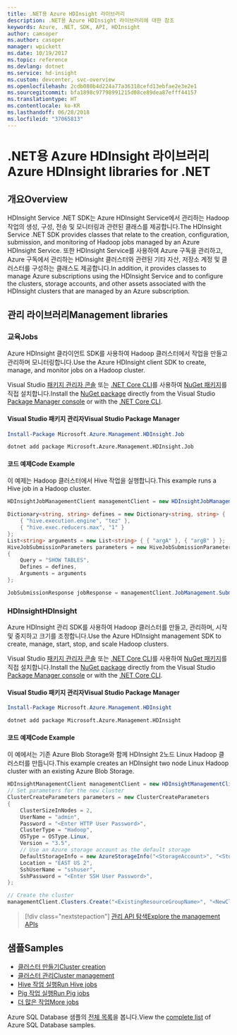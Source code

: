 ```yaml
---
title: .NET용 Azure HDInsight 라이브러리
description: .NET용 Azure HDInsight 라이브러리에 대한 참조
keywords: Azure, .NET, SDK, API, HDInsight
author: camsoper
ms.author: casoper
manager: wpickett
ms.date: 10/19/2017
ms.topic: reference
ms.devlang: dotnet
ms.service: hd-insight
ms.custom: devcenter, svc-overview
ms.openlocfilehash: 2cdb080b4d224a77a36318cefd13ebfae2e3e2e1
ms.sourcegitcommit: bfa1898c97798991215d08ce89dea87efff44157
ms.translationtype: HT
ms.contentlocale: ko-KR
ms.lasthandoff: 06/28/2018
ms.locfileid: "37065813"
---
```

# <a name="azure-hdinsight-libraries-for-net"></a><span data-ttu-id="72a42-104">.NET용 Azure HDInsight 라이브러리</span><span class="sxs-lookup"><span data-stu-id="72a42-104">Azure HDInsight libraries for .NET</span></span>

## <a name="overview"></a><span data-ttu-id="72a42-105">개요</span><span class="sxs-lookup"><span data-stu-id="72a42-105">Overview</span></span>

<span data-ttu-id="72a42-106">HDInsight Service .NET SDK는 Azure HDInsight Service에서 관리하는 Hadoop 작업의 생성, 구성, 전송 및 모니터링과 관련된 클래스를 제공합니다.</span><span class="sxs-lookup"><span data-stu-id="72a42-106">The HDInsight Service .NET SDK provides classes that relate to the creation, configuration, submission, and monitoring of Hadoop jobs managed by an Azure HDInsight Service.</span></span> <span data-ttu-id="72a42-107">또한 HDInsight Service를 사용하여 Azure 구독을 관리하고, Azure 구독에서 관리하는 HDInsight 클러스터와 관련된 기타 자산, 저장소 계정 및 클러스터를 구성하는 클래스도 제공합니다.</span><span class="sxs-lookup"><span data-stu-id="72a42-107">In addition, it provides classes to manage Azure subscriptions using the HDInsight Service and to configure the clusters, storage accounts, and other assets associated with the HDInsight clusters that are managed by an Azure subscription.</span></span>

## <a name="management-libraries"></a><span data-ttu-id="72a42-108">관리 라이브러리</span><span class="sxs-lookup"><span data-stu-id="72a42-108">Management libraries</span></span>

### <a name="jobs"></a><span data-ttu-id="72a42-109">교육</span><span class="sxs-lookup"><span data-stu-id="72a42-109">Jobs</span></span>

<span data-ttu-id="72a42-110">Azure HDInsight 클라이언트 SDK를 사용하여 Hadoop 클러스터에서 작업을 만들고 관리하며 모니터링합니다.</span><span class="sxs-lookup"><span data-stu-id="72a42-110">Use the Azure HDInsight client SDK to create, manage, and monitor jobs on a Hadoop cluster.</span></span> 

<span data-ttu-id="72a42-111">Visual Studio [패키지 관리자 콘솔][PackageManager] 또는 [.NET Core CLI][DotNetCLI]를 사용하여 [NuGet 패키지](https://www.nuget.org/packages/Microsoft.Azure.Management.HDInsight.Job)를 직접 설치합니다.</span><span class="sxs-lookup"><span data-stu-id="72a42-111">Install the [NuGet package](https://www.nuget.org/packages/Microsoft.Azure.Management.HDInsight.Job) directly from the Visual Studio [Package Manager console][PackageManager] or with the [.NET Core CLI][DotNetCLI].</span></span>

#### <a name="visual-studio-package-manager"></a><span data-ttu-id="72a42-112">Visual Studio 패키지 관리자</span><span class="sxs-lookup"><span data-stu-id="72a42-112">Visual Studio Package Manager</span></span>

```powershell
Install-Package Microsoft.Azure.Management.HDInsight.Job
```

```bash
dotnet add package Microsoft.Azure.Management.HDInsight.Job
```

#### <a name="code-example"></a><span data-ttu-id="72a42-113">코드 예제</span><span class="sxs-lookup"><span data-stu-id="72a42-113">Code Example</span></span>

<span data-ttu-id="72a42-114">이 예제는 Hadoop 클러스터에서 Hive 작업을 실행합니다.</span><span class="sxs-lookup"><span data-stu-id="72a42-114">This example runs a Hive job in a Hadoop cluster.</span></span>

```csharp
HDInsightJobManagementClient managementClient = new HDInsightJobManagementClient(clusterUri, credentials);

Dictionary<string, string> defines = new Dictionary<string, string> {
    { "hive.execution.engine", "tez" },
    { "hive.exec.reducers.max", "1" }
};
List<string> arguments = new List<string> { { "argA" }, { "argB" } };
HiveJobSubmissionParameters parameters = new HiveJobSubmissionParameters
{
    Query = "SHOW TABLES",
    Defines = defines,
    Arguments = arguments
};

JobSubmissionResponse jobResponse = managementClient.JobManagement.SubmitHiveJob(parameters);
```

### <a name="hdinsight"></a><span data-ttu-id="72a42-115">HDInsight</span><span class="sxs-lookup"><span data-stu-id="72a42-115">HDInsight</span></span>

<span data-ttu-id="72a42-116">Azure HDInsight 관리 SDK를 사용하여 Hadoop 클러스터를 만들고, 관리하며, 시작 및 중지하고 크기를 조정합니다.</span><span class="sxs-lookup"><span data-stu-id="72a42-116">Use the Azure HDInsight management SDK to create, manage, start, stop, and scale Hadoop clusters.</span></span>

<span data-ttu-id="72a42-117">Visual Studio [패키지 관리자 콘솔][PackageManager] 또는 [.NET Core CLI][DotNetCLI]를 사용하여 [NuGet 패키지](https://www.nuget.org/packages/Microsoft.Azure.Management.HDInsight)를 직접 설치합니다.</span><span class="sxs-lookup"><span data-stu-id="72a42-117">Install the [NuGet package](https://www.nuget.org/packages/Microsoft.Azure.Management.HDInsight) directly from the Visual Studio [Package Manager console][PackageManager] or with the [.NET Core CLI][DotNetCLI].</span></span>

#### <a name="visual-studio-package-manager"></a><span data-ttu-id="72a42-118">Visual Studio 패키지 관리자</span><span class="sxs-lookup"><span data-stu-id="72a42-118">Visual Studio Package Manager</span></span>

```powershell
Install-Package Microsoft.Azure.Management.HDInsight
```

```bash
dotnet add package Microsoft.Azure.Management.HDInsight
```

#### <a name="code-example"></a><span data-ttu-id="72a42-119">코드 예제</span><span class="sxs-lookup"><span data-stu-id="72a42-119">Code Example</span></span>

<span data-ttu-id="72a42-120">이 예에서는 기존 Azure Blob Storage와 함께 HDInsight 2노드 Linux Hadoop 클러스터를 만듭니다.</span><span class="sxs-lookup"><span data-stu-id="72a42-120">This example creates an HDInsight two node Linux Hadoop cluster with an existing Azure Blob Storage.</span></span>

```csharp
HDInsightManagementClient managementClient = new HDInsightManagementClient(authToken);
// Set parameters for the new cluster
ClusterCreateParameters parameters = new ClusterCreateParameters
{
    ClusterSizeInNodes = 2,
    UserName = "admin",
    Password = "<Enter HTTP User Password>",
    ClusterType = "Hadoop",
    OSType = OSType.Linux,
    Version = "3.5",
    // Use an Azure storage account as the default storage
    DefaultStorageInfo = new AzureStorageInfo("<StorageAccount>", "<StorageKey>", "<BlobContainerName>"),
    Location = "EAST US 2",
    SshUserName = "sshuser",
    SshPassword = "<Enter SSH User Password>",
};

// Create the cluster
managementClient.Clusters.Create("<ExistingResourceGroupName>", "<NewClusterName>", parameters);
```

> [!div class="nextstepaction"]
> [<span data-ttu-id="72a42-121">관리 API 탐색</span><span class="sxs-lookup"><span data-stu-id="72a42-121">Explore the management APIs</span></span>](/dotnet/api/overview/azure/hdinsights/management)


## <a name="samples"></a><span data-ttu-id="72a42-122">샘플</span><span class="sxs-lookup"><span data-stu-id="72a42-122">Samples</span></span>

- [<span data-ttu-id="72a42-123">클러스터 만들기</span><span class="sxs-lookup"><span data-stu-id="72a42-123">Cluster creation</span></span>](https://docs.microsoft.com/azure/hdinsight/hdinsight-hadoop-create-linux-clusters-dotnet-sdk)
- [<span data-ttu-id="72a42-124">클러스터 관리</span><span class="sxs-lookup"><span data-stu-id="72a42-124">Cluster management</span></span>](https://docs.microsoft.com/azure/hdinsight/hdinsight-administer-use-dotnet-sdk)
- [<span data-ttu-id="72a42-125">Hive 작업 실행</span><span class="sxs-lookup"><span data-stu-id="72a42-125">Run Hive jobs</span></span>](https://docs.microsoft.com/azure/hdinsight/hdinsight-hadoop-use-hive-dotnet-sdk)
- [<span data-ttu-id="72a42-126">Pig 작업 실행</span><span class="sxs-lookup"><span data-stu-id="72a42-126">Run Pig jobs</span></span>](https://docs.microsoft.com/azure/hdinsight/hdinsight-hadoop-use-pig-dotnet-sdk)
- [<span data-ttu-id="72a42-127">더 많은 작업</span><span class="sxs-lookup"><span data-stu-id="72a42-127">More jobs</span></span>](https://docs.microsoft.com/azure/hdinsight/hdinsight-submit-hadoop-jobs-programmatically)

<span data-ttu-id="72a42-128">Azure SQL Database 샘플의 [전체 목록](https://azure.microsoft.com/resources/samples/?platform=dotnet&service=hdinsight)을 봅니다.</span><span class="sxs-lookup"><span data-stu-id="72a42-128">View the [complete list](https://azure.microsoft.com/resources/samples/?platform=dotnet&service=hdinsight) of Azure SQL Database samples.</span></span>

[PackageManager]: https://docs.microsoft.com/nuget/tools/package-manager-console
[DotNetCLI]: https://docs.microsoft.com/dotnet/core/tools/dotnet-add-package
